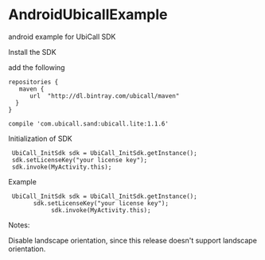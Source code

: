 # AndroidUbicallExample
android example for UbiCall SDK

Install the SDK

add the following 

    repositories {
       maven {
          url  "http://dl.bintray.com/ubicall/maven"
      }
    }

    compile 'com.ubicall.sand:ubicall.lite:1.1.6'


Initialization of SDK

     UbiCall_InitSdk sdk = UbiCall_InitSdk.getInstance();
     sdk.setLicenseKey("your license key");
     sdk.invoke(MyActivity.this);
    
   Example
    
     UbiCall_InitSdk sdk = UbiCall_InitSdk.getInstance();
           sdk.setLicenseKey("your license key");
                sdk.invoke(MyActivity.this);
                
                
  Notes:

  Disable landscape orientation, since this release doesn't support landscape orientation. 
